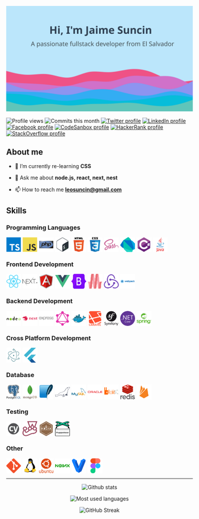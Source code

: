 ![Hi 👋, I'm Jaime Suncin](./assets/banner.svg)

![Profile views](https://komarev.com/ghpvc/?username=leosuncin)
![Commits this month](https://badges.pufler.dev/commits/monthly/leosuncin?color=blue)
[![Twitter profile](https://img.shields.io/badge/Twitter-Profile-informational?style=flat&logo=Twitter&logoColor=white)](https://twitter.com/jl_suncin)
[![LinkedIn profile](https://img.shields.io/badge/LinkedIn-Profile-informational?style=flat&logo=LinkedIn&logoColor=white)](https://linkedin.com/in/jaimesuncin)
[![Facebook profile](https://img.shields.io/badge/Facebook-Profile-informational?style=flat&logo=Facebook&logoColor=white)](https://fb.com/jl.suncin)
[![CodeSanbox profile](https://img.shields.io/badge/CodeSandbox-Profile-informational?style=flat&logo=CodeSandbox&logoColor=white)](https://codesandbox.com/leosuncin)
[![HackerRank profile](https://img.shields.io/badge/HackerRank-Profile-informational?style=flat&logo=HackerRank&logoColor=white)](https://www.hackerrank.com/suncin)
[![StackOverflow profile](https://img.shields.io/badge/StackOverflow-Profile-informational?style=flat&logo=StackOverflow&logoColor=white)](https://stackoverflow.com/users/jaime-suncin)

## About me

- 🌱 I’m currently re-learning **CSS**

- 💬 Ask me about **node.js, react, next, nest**

- 📫 How to reach me [**leosuncin@gmail.com**](mailto:leosuncin@gmail.com)

## Skills

### Programming Languages

<div style="display: flex; gap: 0.25rem">
	<img src="./assets/typescript-original.svg" alt="typescript" width="40" height="40"/>
	<img src="./assets/javascript-original.svg" alt="javascript" width="40" height="40"/>
	<img src="./assets/php-original.svg" alt="php" width="40" height="40"/>
	<img src="./assets/bash-original.svg" alt="bash" width="40" height="40"/>
	<img src="./assets/html5-original-wordmark.svg" alt="html5" width="40" height="40"/>
	<img src="./assets/css3-original-wordmark.svg" alt="css3" width="40" height="40"/>
	<img src="./assets/sass-original.svg" alt="sass" width="40" height="40"/>
	<img src="./assets/dart-original.svg" alt="dart" width="40" height="40"/>
	<img src="./assets/csharp-original.svg" alt="c-sharp" width="40" height="40"/>
	<img src="./assets/java-original-wordmark.svg" alt="java" width="40" height="40"/>
</div>

### Frontend Development

<div style="display: flex; gap: 0.25rem">
	<img src="./assets/react-original.svg" alt="react" width="40" height="40"/>
	<img src="./assets/nextjs-original-wordmark.svg" alt="next.js" width="40" height="40"/>
	<img src="./assets/angularjs-original.svg" alt="angular" width="40" height="40" />
	<img src="./assets/vuejs-original.svg" alt="vue" width="40" height="40" />
	<img src="./assets/bootstrap-original.svg" alt="bootstrap" width="40" height="40"/>
	<img src="./assets/materialize.svg" alt="materialize" width="40" height="40"/>
	<img src="./assets/redux-original.svg" alt="redux" width="40" height="40"/>
	<img src="./assets/webpack-original-wordmark.svg" alt="webpack" width="40" height="40"/>
</div>

### Backend Development

<div style="display: flex; gap: 0.25rem">
	<img src="./assets/nodejs-original-wordmark.svg" alt="node.js" width="40" height="40"/>
	<img src="./assets/nestjs-plain-wordmark.svg" alt="nest.js" width="40" height="40"/>
	<img src="./assets/express-original-wordmark.svg" alt="express" width="40" height="40"/>
	<img src="./assets/graphql-plain.svg" alt="graphql" width="40" height="40"/>
	<img src="./assets/docker-original.svg" alt="docker" width="40" height="40"/>
	<img src="./assets/laravel-plain-wordmark.svg" alt="laravel" width="40" height="40"/>
	<img src="./assets/symfony-original-wordmark.svg" alt="symfony" width="40" height="40"/>
	<img src="./assets/dotnetcore-original.svg" alt="dotnet" width="40" height="40"/>
	<img src="./assets/spring-original-wordmark.svg" alt="spring" width="40" height="40"/>
</div>

### Cross Platform Development

<div style="display: flex; gap: 0.25rem">
	<img src="./assets/electron-original.svg" alt="electron" width="40" height="40"/>
	<img src="./assets/flutter-original.svg" alt="flutter" width="40" height="40"/>
</div>

### Database

<div style="display: flex; gap: 0.25rem">
	<img src="./assets/postgresql-original-wordmark.svg" alt="postgresql" width="40" height="40"/>
	<img src="./assets/mongodb-original-wordmark.svg" alt="mongodb" width="40" height="40"/>
	<img src="./assets/sqlite-icon.svg" alt="sqlite" width="40" height="40"/>
	<img src="./assets/mariadb-icon.svg" alt="mariadb" width="40" height="40"/>
	<img src="./assets/mysql-original-wordmark.svg" alt="mysql" width="40" height="40"/>
	<img src="./assets/oracle-original.svg" alt="oracle" width="40" height="40"/>
	<img src="./assets/rabbitmq-wordmark.svg" alt="RabbitMQ" width="40" height="40"/>
	<img src="./assets/redis-original-wordmark.svg" alt="redis" width="40" height="40"/>
	<img src="./assets/firebase-plain.svg" alt="firebase" width="40" height="40"/>
</div>

### Testing

<div style="display: flex; gap: 0.25rem">
	<img src="./assets/cypress-io-logo-round.svg" alt="cypress" width="40" height="40"/>
	<img src="./assets/jest-plain.svg" alt="jest" width="40" height="40"/>
	<img src="./assets/mocha-plain.svg" alt="mocha" width="40" height="40"/>
	<img src="./assets/pptrdev-official.svg" alt="puppeteer" width="40" height="40"/>
</div>

### Other

<div style="display: flex; gap: 0.25rem">
	<img src="./assets/git-original.svg" alt="git" width="40" height="40"/>
	<img src="./assets/linux-original.svg" alt="linux" width="40" height="40"/>
	<img src="./assets/ubuntu-plain-wordmark.svg" alt="ubuntu" width="40" height="40"/>
	<img src="./assets/nginx-original.svg" alt="nginx" width="40" height="40"/>
	<img src="./assets/vagrant-original.svg" alt="vagrant" width="40" height="40"/>
	<img src="./assets/figma-original.svg" alt="figma" width="40" height="40"/>
</div>

---

<div align="center">

![Github stats](https://github-readme-stats.vercel.app/api?username=leosuncin&show_icons=true&theme=tokyonight)

![Most used languages](https://github-readme-stats.vercel.app/api/top-langs/?username=leosuncin&hide=html,css&theme=tokyonight)

![GitHub Streak](http://github-readme-streak-stats.herokuapp.com?user=leosuncin&theme=tokyonight)

</div>
